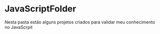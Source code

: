 # JavaScriptFolder

Nesta pasta estão alguns projetos criados para validar meu conhecimento no JavaScrpit
